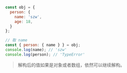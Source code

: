 ```js
const obj = {
  person: {
    name: 'szw',
    age: 18,
  }
};

// 取 name
const { person: { name } } = obj;
console.log(name); // 'szw'
console.log(person); // 'TypeError'
```

> 解构后的值如果是对象或者数组，依然可以继续解构。

